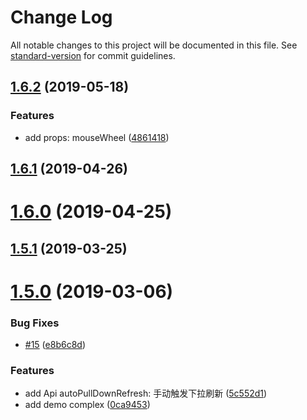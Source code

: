 # Change Log

All notable changes to this project will be documented in this file. See [standard-version](https://github.com/conventional-changelog/standard-version) for commit guidelines.

<a name="1.6.2"></a>
## [1.6.2](https://github.com/wannaxiao/vue-slim-better-scroll/compare/v1.6.1...v1.6.2) (2019-05-18)


### Features

* add props: mouseWheel ([4861418](https://github.com/wannaxiao/vue-slim-better-scroll/commit/4861418))



<a name="1.6.1"></a>
## [1.6.1](https://github.com/wannaxiao/vue-slim-better-scroll/compare/v1.6.0...v1.6.1) (2019-04-26)



<a name="1.6.0"></a>
# [1.6.0](https://github.com/wannaxiao/vue-slim-better-scroll/compare/v1.5.1...v1.6.0) (2019-04-25)



<a name="1.5.1"></a>
## [1.5.1](https://github.com/wannaxiao/vue-slim-better-scroll/compare/v1.5.0...v1.5.1) (2019-03-25)



<a name="1.5.0"></a>
# [1.5.0](https://github.com/wannaxiao/vue-slim-better-scroll/compare/v1.4.4...v1.5.0) (2019-03-06)


### Bug Fixes

* [#15](https://github.com/wannaxiao/vue-slim-better-scroll/issues/15) ([e8b6c8d](https://github.com/wannaxiao/vue-slim-better-scroll/commit/e8b6c8d))


### Features

* add Api autoPullDownRefresh: 手动触发下拉刷新 ([5c552d1](https://github.com/wannaxiao/vue-slim-better-scroll/commit/5c552d1))
* add demo complex ([0ca9453](https://github.com/wannaxiao/vue-slim-better-scroll/commit/0ca9453))
